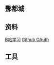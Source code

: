 ## 酆都城

## 资料
[B站学习](https://www.bilibili.com/video/BV1r4411r7au?p=4)
[Github OAuth](https://docs.github.com/en/developers/apps/creating-an-oauth-app)

## 工具

